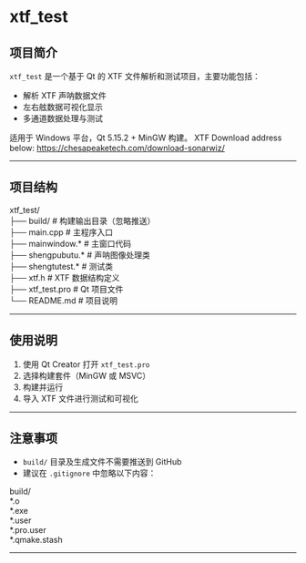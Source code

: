 # xtf_test

## 项目简介
`xtf_test` 是一个基于 Qt 的 XTF 文件解析和测试项目，主要功能包括：
- 解析 XTF 声呐数据文件
- 左右舷数据可视化显示
- 多通道数据处理与测试

适用于 Windows 平台，Qt 5.15.2 + MinGW 构建。
XTF Download address below: https://chesapeaketech.com/download-sonarwiz/

---

## 项目结构

xtf_test/<br>
 ├── build/                  # 构建输出目录（忽略推送）<br>
 ├── main.cpp                # 主程序入口<br>
 ├── mainwindow.*            # 主窗口代码<br>
 ├── shengpubutu.*           # 声呐图像处理类<br>
 ├── shengtutest.*           # 测试类<br>
 ├── xtf.h                   # XTF 数据结构定义<br>
 ├── xtf_test.pro            # Qt 项目文件<br>
 └── README.md               # 项目说明<br>

---

## 使用说明
1. 使用 Qt Creator 打开 `xtf_test.pro`  
2. 选择构建套件（MinGW 或 MSVC）  
3. 构建并运行  
4. 导入 XTF 文件进行测试和可视化

---

## 注意事项
- `build/` 目录及生成文件不需要推送到 GitHub  
- 建议在 `.gitignore` 中忽略以下内容：

build/<br>
 *.o<br>
 *.exe<br>
 *.user<br>
 *.pro.user<br>
 *.qmake.stash

---


